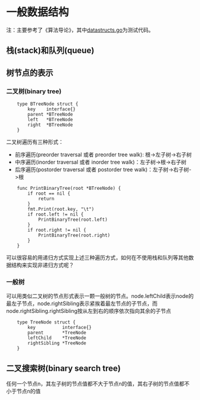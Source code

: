 # 一般数据结构

注：主要参考了《算法导论》，其中[datastructs.go](datastructs.go)为测试代码。

## 栈(stack)和队列(queue)


## 树节点的表示
### 二叉树(binary tree)

```
    type BTreeNode struct {
        key    interface{}
        parent *BTreeNode
        left   *BTreeNode
        right  *BTreeNode
    }
```

二叉树遍历有三种形式：
* 前序遍历(preorder traversal 或者 preorder tree walk): 根->左子树->右子树
* 中序遍历(inorder traversal 或者 inorder tree walk)：左子树->根->右子树
* 后序遍历(postorder traversal 或者 postorder tree walk)：左子树->右子树->根

```
    func PrintBinaryTree(root *BTreeNode) {
        if root == nil {
            return
        }
        fmt.Print(root.key, "\t")
        if root.left != nil {
            PrintBinaryTree(root.left)
        }
        if root.right != nil {
            PrintBinaryTree(root.right)
        }
    }
```

可以很容易的用递归方式实现上述三种遍历方式，如何在不使用栈和队列等其他数据结构来实现非递归方式呢？

### 一般树
可以用类似二叉树的节点形式表示一颗一般树的节点。node.leftChild表示node的最左子节点，node.rightSibling表示紧挨着最左节点的子节点，而node.rightSibling.rightSibling按从左到右的顺序依次指向其余的子节点

```
    type TreeNode struct {
        key          interface{}
        parent       *TreeNode
        leftChild    *TreeNode
        rightSibling *TreeNode
    }
```

## 二叉搜索树(binary search tree)
任何一个节点n，其左子树的节点值都不大于节点n的值，其右子树的节点值都不小于节点n的值



